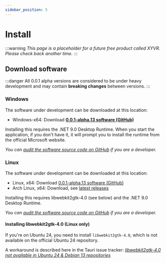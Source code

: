 ```yaml
---
sidebar_position: 5
---
```


# Install

:::warning
*This page is a placeholder for a future free product called XYVR. Please check back another time.*
:::

## Download software

:::danger
All 0.0.1 alpha versions are considered to be under heavy development and may contain **breaking changes** between versions.
:::

### Windows

The software under development can be downloaded at this location:
- Windows-x64: Download **[0.0.1-alpha.13 software (GitHub)](https://github.com/hai-vr/XYVR/releases/download/0.0.1-alpha.13/XYVR-0.0.1-alpha.13-windows-x64-executable.zip)**

Installing this requires the .NET 9.0 Desktop Runtime. When you start the application, if you don't have it, it will prompt you to install the runtime
from the official Microsoft website.

*You can [audit the software source code on GitHub](https://github.com/hai-vr/XYVR/) if you are a developer.*

### Linux

The software under development can be downloaded at this location:
- Linux, x64: Download [0.0.1-alpha.13 software (GitHub)](https://github.com/hai-vr/XYVR/releases/download/0.0.1-alpha.13/xyvr-0.0.1-alpha.13-linux-x64-executable.tar.gz)
- Arch Linux, x64: Download, see [latest releases](https://github.com/hai-vr/XYVR/releases/latest)

Installing this requires libwebkit2gtk-4.0 (see below) and the .NET 9.0 Desktop Runtime.

*You can [audit the software source code on GitHub](https://github.com/hai-vr/XYVR/) if you are a developer.*

#### Installing libwebkit2gtk-4.0 (Linux only)

If you're on Ubuntu 24, you need to install `libwebkit2gtk-4.0`, which is not available on the official Ubuntu 24 repository.

A workaround is described here in the Tauri issue tracker: *[libwebkit2gtk-4.0 not available in Ubuntu 24 & Debian 13 repositories](https://github.com/tauri-apps/tauri/issues/9662#:~:text=I%20worked%20around%20this%20by%20adding%20the%20following%20line)*
